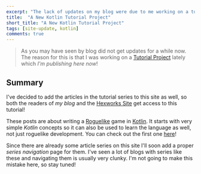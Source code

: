 ```yaml
---
excerpt: "The lack of updates on my blog were due to me working on a tutorial series which I'm publishing here now!"
title:  "A New Kotlin Tutorial Project"
short_title: "A New Kotlin Tutorial Project"
tags: [site-update, kotlin]
comments: true
---
```


> As you may have seen by blog did not get updates for a while now. The reason for this is that
I was working on a [Tutorial Project](https://hexworks.org/posts/tutorials/2018/12/04/how-to-make-a-roguelike.html)
lately which *I'm publishing here now*!

## Summary

I've decided to add the articles in the tutorial series to this site as well, so both the readers
of *my blog* and the [Hexworks Site](https://hexworks.org/) get access to this tutorial!

These posts are about writing a [Roguelike](https://en.wikipedia.org/wiki/Roguelike) game in
[Kotlin](https://kotlinlang.org/). It starts with very simple *Kotlin* concepts so it can also
be used to learn the language as well, not just roguelike development. You can check out
the first one [here](/posts/blog/2018/12/04/how-to-make-a-roguelike.html)!

Since there are already some article series on this site I'll soon add a proper *series navigation*
page for them. I've seen a lot of blogs with series like these and navigating them is
usually very clunky. I'm not going to make this mistake here, so stay tuned!
